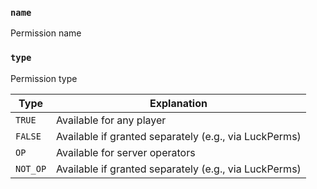 ### `name`

Permission name

### `type`

Permission type

| Type      | Explanation                                                   |
|-----------|--------------------------------------------------------------|
| `TRUE`    | Available for any player                                     |
| `FALSE`   | Available if granted separately (e.g., via LuckPerms)        |
| `OP`      | Available for server operators                               |
| `NOT_OP`  | Available if granted separately (e.g., via LuckPerms)        |
